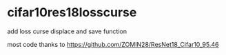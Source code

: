 # cifar10res18losscurse

add loss curse displace and save function

most code thanks to https://github.com/ZOMIN28/ResNet18_Cifar10_95.46
